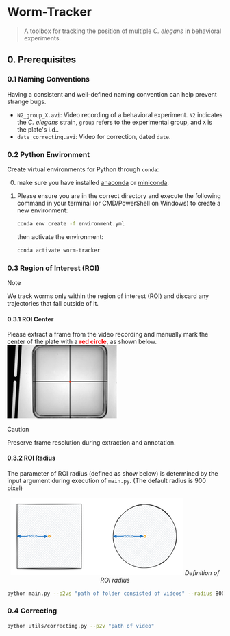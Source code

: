 # Worm-Tracker

> A toolbox for tracking the position of multiple *C. elegans* in behavioral experiments.



## 0. Prerequisites

### 0.1 Naming Conventions 

Having a consistent and well-defined naming convention can help prevent strange bugs.

- `N2_group_X.avi`: Video recording of a behavioral experiment. `N2` indicates the *C. elegans* strain, `group` refers to the experimental group, and `X` is the plate's i.d..
- `date_correcting.avi`: Video for correction, dated `date`.

### 0.2 **Python Environment**

Create virtual environments for Python through `conda`: 

0. make sure you have installed [anaconda](https://anaconda.com/) or [miniconda](https://www.anaconda.com/docs/getting-started/miniconda/main). 

1. Please ensure you are in the correct directory and execute the following command in your terminal (or CMD/PowerShell on Windows) to create a new environment:
   ```bash
   conda env create -f environment.yml
   ```

   then activate the environment:

   ```bash
   conda activate worm-tracker
   ```

### 0.3 Region of Interest (ROI)

> [!note]
>
> We track worms only within the region of interest (ROI) and discard any trajectories that fall outside of it.

#### 0.3.1 ROI Center

Please extract a frame from the video recording and manually mark the center of the plate with a <span style="color:red; font-weight:bold">red circle</span>, as shown below. 
<img src="./.imgs/ROI_Center.png" style="zoom:25%;" alt="ROI center" />

> [!caution]
>
> Preserve frame resolution during extraction and annotation.

#### 0.3.2 ROI Radius

The parameter of ROI radius (defined as show below) is determined by the input argument during execution of `main.py`. (The default radius is 900 pixel)


<figure style="text-align:center; margin: 0 auto;">
<img src="./.imgs/P2.svg" style="width:80%;" alt="Definition of ROI radius" />
<em>Definition of ROI radius</em>
</figure>



```bash
python main.py --p2vs "path of folder consisted of videos" --radius 800
```



### 0.4 Correcting

```bash
python utils/correcting.py --p2v "path of video"
```
```
```



